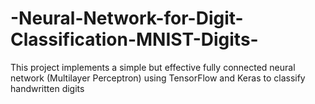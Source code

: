 # -Neural-Network-for-Digit-Classification-MNIST-Digits-
This project implements a simple but effective fully connected neural network (Multilayer Perceptron) using TensorFlow and Keras to classify handwritten digits
